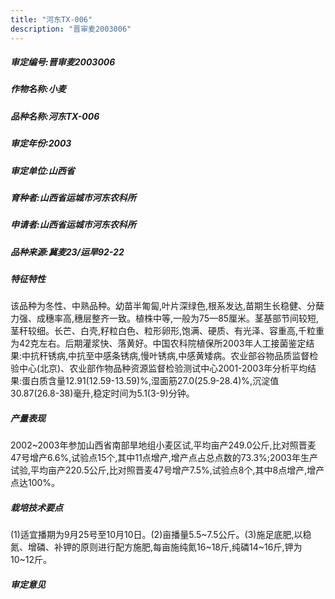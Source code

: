 ```yaml
---
title: "河东TX-006"
description: "晋审麦2003006"
---
```

##### 审定编号:晋审麦2003006

##### 作物名称:小麦

##### 品种名称:河东TX-006

##### 审定年份:2003

##### 审定单位:山西省

##### 育种者:山西省运城市河东农科所

##### 申请者:山西省运城市河东农科所

##### 品种来源:冀麦23/运旱92-22

##### 特征特性
该品种为冬性、中熟品种。幼苗半匍匐,叶片深绿色,根系发达,苗期生长稳健、分蘖力强、成穗率高,穗层整齐一致。植株中等,一般为75—85厘米。茎基部节间较短,茎秆较细。长芒、白壳,籽粒白色、粒形卵形,饱满、硬质、有光泽、容重高,千粒重为42克左右。后期灌浆快、落黄好。中国农科院植保所2003年人工接菌鉴定结果:中抗秆锈病,中抗至中感条锈病,慢叶锈病,中感黄矮病。农业部谷物品质监督检验中心(北京)、农业部作物品种资源监督检验测试中心2001-2003年分析平均结果:蛋白质含量12.91(12.59-13.59)%,湿面筋27.0(25.9-28.4)%,沉淀值30.87(26.8-38)毫升,稳定时间为5.1(3-9)分钟。

##### 产量表现
2002~2003年参加山西省南部旱地组小麦区试,平均亩产249.0公斤,比对照晋麦47号增产6.6%,试验点15个,其中11点增产,增产点占总点数的73.3%;2003年生产试验,平均亩产220.5公斤,比对照晋麦47号增产7.5%,试验点8个,其中8点增产,增产点达100%。

##### 栽培技术要点
(1)适宜播期为9月25号至10月10日。(2)亩播量5.5~7.5公斤。(3)施足底肥,以稳氮、增磷、补钾的原则进行配方施肥,每亩施纯氮16~18斤,纯磷14~16斤,钾为10~12斤。

##### 审定意见

